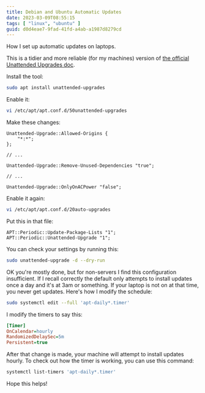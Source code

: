 ```yaml
---
title: Debian and Ubuntu Automatic Updates
date: 2023-03-09T08:55:15
tags: [ "linux", "ubuntu" ]
guid: d0d4eae7-9fad-41fd-a4ab-a1987d8279cd
---
```

How I set up automatic updates on laptops.

<!--more-->

This is a tidier and more reliable (for my machines) version of [the official
Unattended Upgrades doc](https://wiki.debian.org/UnattendedUpgrades).

Install the tool:

```bash
sudo apt install unattended-upgrades
```

Enable it:

```bash
vi /etc/apt/apt.conf.d/50unattended-upgrades
```

Make these changes:

```
Unattended-Upgrade::Allowed-Origins {
	"*:*";
};

// ...

Unattended-Upgrade::Remove-Unused-Dependencies "true";

// ...

Unattended-Upgrade::OnlyOnACPower "false";
```

Enable it again:

```bash
vi /etc/apt/apt.conf.d/20auto-upgrades
```

Put this in that file:

```
APT::Periodic::Update-Package-Lists "1";
APT::Periodic::Unattended-Upgrade "1";
```

You can check your settings by running this:

```bash
sudo unattended-upgrade -d --dry-run
```

OK you're mostly done, but for non-servers I find this configuration
insufficient.  If I recall correctly the default only attempts to install
updates once a day and it's at 3am or something.  If your laptop is not on at
that time, you never get updates.  Here's how I modify the schedule:

```bash
sudo systemctl edit --full 'apt-daily*.timer'
```

I modify the timers to say this:

```ini
[Timer]
OnCalendar=hourly
RandomizedDelaySec=5m
Persistent=true
```

After that change is made, your machine will attempt to install updates hourly.  To check out how
the timer is working, you can use this command:

```bash
systemctl list-timers 'apt-daily*.timer'
```

Hope this helps!
